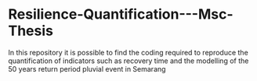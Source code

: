 # Resilience-Quantification---Msc-Thesis
In this repository it is possible to find the coding required to reproduce the quantification of indicators such as recovery time and the modelling of the 50 years return period pluvial event in Semarang
